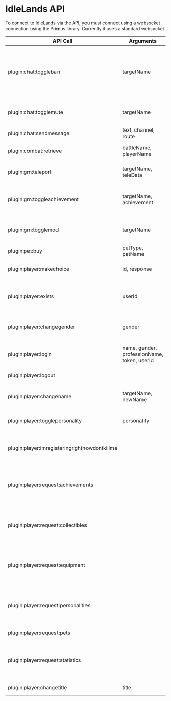 
# IdleLands API

To connect to IdleLands via the API, you must connect using a websocket connection using the Primus library. Currently it uses a standard websocket.


API Call | Arguments | Description
-------- | --------- | -----------
plugin:chat:toggleban | targetName | Mod only. Toggle banned status for a particular user. Generally only used to ban, as they get kicked immediately.
plugin:chat:togglemute | targetName | Mod only. Toggle muted status for a particular user.
plugin:chat:sendmessage | text, channel, route | Send a chat message.
plugin:combat:retrieve | battleName, playerName | Retrieve a battle from the database.
plugin:gm:teleport | targetName, teleData | Mod only. Teleport a user to a location.
plugin:gm:toggleachievement | targetName, achievement | Mod only. Toggle a permanent achievement for the target.
plugin:gm:togglemod | targetName | Mod only. Toggle moderator status for the target.
plugin:pet:buy | petType, petName | Buy a new pet.
plugin:player:makechoice | id, response | Make a choice from the choice log.
plugin:player:exists | userId | Unauthenticated. Check if a particular player exists for auto-login purposes.
plugin:player:changegender | gender | Change your gender based on the existing gender list.
plugin:player:login | name, gender, professionName, token, userId | Log in or register a new character. Login only requires userId.
plugin:player:logout |  | Log out of the game.
plugin:player:changename | targetName, newName | Mod only. Change targets name to something else.
plugin:player:togglepersonality | personality | Turn a personality on or off.
plugin:player:imregisteringrightnowdontkillme |  | Send this to the server to not have your socket killed while registering.
plugin:player:request:achievements |  | Request achievement data. Generally used only when looking at achievements.
plugin:player:request:collectibles |  | Request collectible data. Generally used only when looking at collectibles.
plugin:player:request:equipment |  | Request equipment data. Generally used only when looking at equipment.
plugin:player:request:personalities |  | Request personality data. Generally used only when looking at personalities.
plugin:player:request:pets |  | Request pet data.
plugin:player:request:statistics |  | Request statistics data. Generally used only when looking at statistics.
plugin:player:changetitle | title | Change your title.
